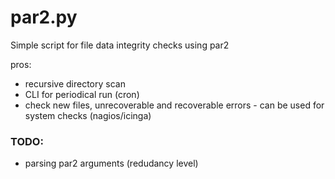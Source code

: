 # par2.py

Simple script for file data integrity checks using par2

pros:
- recursive directory scan
- CLI for periodical run (cron)
- check new files, unrecoverable and recoverable errors - can be used for system checks (nagios/icinga)

### TODO:
- parsing par2 arguments (redudancy level)
